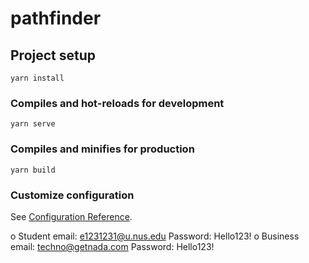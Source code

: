 # pathfinder

## Project setup
```
yarn install
```

### Compiles and hot-reloads for development
```
yarn serve
```

### Compiles and minifies for production
```
yarn build
```

### Customize configuration
See [Configuration Reference](https://cli.vuejs.org/config/).

o	Student email: e1231231@u.nus.edu    Password: Hello123!
o	Business email: techno@getnada.com  Password: Hello123!

